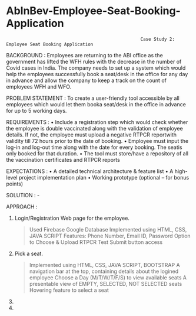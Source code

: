 # AbInBev-Employee-Seat-Booking-Application

                                                       Case Study 2: Employee Seat Booking Application
                                                       
BACKGROUND :
Employees are returning to the ABI office as the government has lifted the WFH rules with
the decrease in the number of Covid cases in India. The company needs to set up a system which would
help the employees successfully book a seat/desk in the office for any day in advance and allow the
company to keep a track on the count of employees WFH and WFO.


PROBLEM STATEMENT :
To create a user-friendly tool accessible by all employees which would let them
booka seat/desk in the office in advance for up to 5 working days.


REQUIREMENTS :
• Include a registration step which would check whether the employee is double vaccinated along
with the validation of employee details. If not, the employee must upload a negative RTPCR
reportwith validity till 72 hours prior to the date of booking.
• Employee must input the log-in and log-out time along with the date for every booking. The 
seatis only booked for that duration.
• The tool must store/have a repository of all the vaccination certificates and RTPCR reports


EXPECTATIONS :
• A detailed technical architecture & feature list
• A high-level project implementation plan
• Working prototype (optional – for bonus points)

SOLUTION : -

APPROACH :
1) Login/Registration Web page for the employee.
    > Used Firebase Google Database
    > Implemented using HTML, CSS, JAVA SCRIPT
    > Features: Phone Number, Email ID, Password
    > Option to Choose & Upload RTPCR Test
    > Submit button access
 
2) Pick a seat.
    > Implemented using HTML, CSS, JAVA SCRIPT, BOOTSTRAP
    > A navigation bar at the top, containing details about the logined employee
    > Choose a Day (M/T/W/T/F/S) to view available seats
    > A presentable view of EMPTY, SELECTED, NOT SELECTED seats
    > Hovering feature to select a seat
3)
5) 
